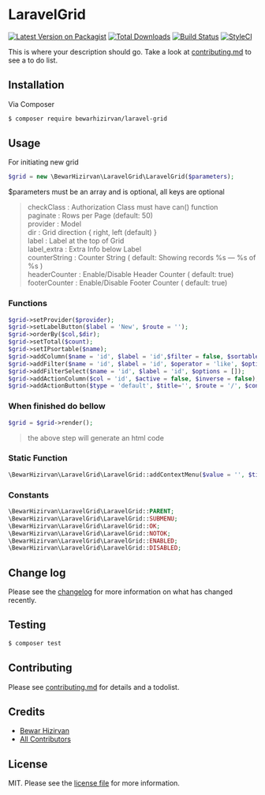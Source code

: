# LaravelGrid

[![Latest Version on Packagist][ico-version]][link-packagist]
[![Total Downloads][ico-downloads]][link-downloads]
[![Build Status][ico-travis]][link-travis]
[![StyleCI][ico-styleci]][link-styleci]

This is where your description should go. Take a look at [contributing.md](contributing.md) to see a to do list.

## Installation

Via Composer

```bash
$ composer require bewarhizirvan/laravel-grid
```

## Usage

For initiating new grid
```php
$grid = new \BewarHizirvan\LaravelGrid\LaravelGrid($parameters);
```
$parameters must be an array and is optional, all keys are optional
>checkClass  : Authorization Class must have can() function  
>paginate	: Rows per Page (default: 50)  
>provider	: Model  
>dir    : Grid direction { right, left (default) }  
>label	: Label at the top of Grid  
>label_extra	: Extra Info below Label  
>counterString	: Counter String ( default: Showing records %s — %s of %s )  
>headerCounter  : Enable/Disable Header Counter ( default: true)  
>footerCounter  : Enable/Disable Footer Counter ( default: true)  
>

### Functions
```php
$grid->setProvider($provider);  
$grid->setLabelButton($label = 'New', $route = '');
$grid->orderBy($col,$dir);
$grid->setTotal($count);
$grid->setIPsortable($name);
$grid->addColumn($name = 'id', $label = 'id',$filter = false, $sortable = false, $ValueCalculator = null, $ValueFormatter = null);
$grid->addFilter($name = 'id', $label = 'id', $operator = 'like', $options = null);
$grid->addFilterSelect($name = 'id', $label = 'id', $options = []);
$grid->addActionColumn($col = 'id', $active = false, $inverse = false);
$grid->addActionButton($type = 'default', $title='', $route = '/', $conditions = [], $colid = null);
```

### When finished do bellow
```php
$grid = $grid->render();
```
>the above step will generate an html code

### Static Function
```php
\BewarHizirvan\LaravelGrid\LaravelGrid::addContextMenu($value = '', $title = ['name'=>'','value'=>''], $rows = [], $right=false);
```

### Constants
```php
\BewarHizirvan\LaravelGrid\LaravelGrid::PARENT;
\BewarHizirvan\LaravelGrid\LaravelGrid::SUBMENU;
\BewarHizirvan\LaravelGrid\LaravelGrid::OK;
\BewarHizirvan\LaravelGrid\LaravelGrid::NOTOK;
\BewarHizirvan\LaravelGrid\LaravelGrid::ENABLED;
\BewarHizirvan\LaravelGrid\LaravelGrid::DISABLED;
```

## Change log

Please see the [changelog](changelog.md) for more information on what has changed recently.

## Testing

```bash
$ composer test
```

## Contributing

Please see [contributing.md](contributing.md) for details and a todolist.

## Credits

- [Bewar Hizirvan][link-author]
- [All Contributors][link-contributors]

## License

MIT. Please see the [license file](license.md) for more information.

[ico-version]: https://img.shields.io/packagist/v/bewarhizirvan/laravel-grid.svg?style=flat-square
[ico-downloads]: https://img.shields.io/packagist/dt/bewarhizirvan/laravel-grid.svg?style=flat-square
[ico-travis]: https://img.shields.io/travis/bewarhizirvan/laravel-grid/master.svg?style=flat-square
[ico-styleci]: https://styleci.io/repos/12345678/shield

[link-packagist]: https://packagist.org/packages/bewarhizirvan/laravel-grid
[link-downloads]: https://packagist.org/packages/bewarhizirvan/laravel-grid
[link-travis]: https://travis-ci.org/bewarhizirvan/laravel-grid
[link-styleci]: https://styleci.io/repos/12345678
[link-author]: https://github.com/bewarhizirvan
[link-contributors]: ../../contributors
